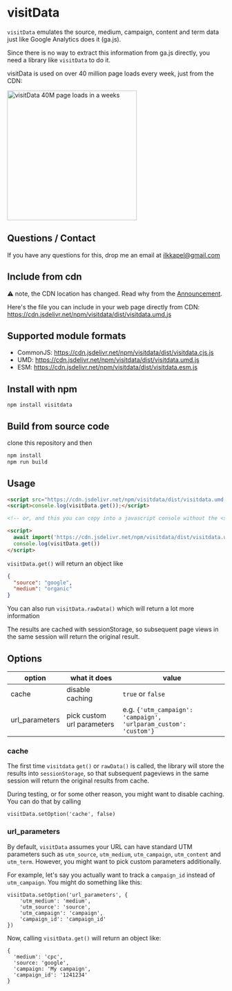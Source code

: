 # visitData

`visitData` emulates the source, medium, campaign, content and term data just like Google Analytics does it (ga.js).

Since there is no way to extract this information from ga.js directly, you need a library like `visitData` to do it.

visitData is used on over 40 million page loads every week, just from the CDN:

<img src="images/visitdata_pageloads.png" alt="visitData 40M page loads in a weeks" height="300">


## Questions / Contact

If you have any questions for this, drop me an email at [ilkkapel@gmail.com](mailto:ilkkapel@gmail.com)

## Include from cdn
:warning: note, the CDN location has changed. Read why from the [Announcement](https://github.com/ilkkapeltola/visitdata/discussions/3).

Here's the file you can include in your web page directly from CDN:
https://cdn.jsdelivr.net/npm/visitdata/dist/visitdata.umd.js

## Supported module formats

- CommonJS: https://cdn.jsdelivr.net/npm/visitdata/dist/visitdata.cjs.js
- UMD: https://cdn.jsdelivr.net/npm/visitdata/dist/visitdata.umd.js
- ESM: https://cdn.jsdelivr.net/npm/visitdata/dist/visitdata.esm.js

## Install with npm

```
npm install visitdata
```

## Build from source code

clone this repository and then

```sh
npm install
npm run build
```

## Usage

```html
<script src="https://cdn.jsdelivr.net/npm/visitdata/dist/visitdata.umd.js"></script>
<script>console.log(visitData.get());</script>

<!-- or, and this you can copy into a javascript console without the <script> tag too for testing -->

<script>
  await import('https://cdn.jsdelivr.net/npm/visitdata/dist/visitdata.umd.js')
  console.log(visitData.get())
</script>

```

`visitData.get()` will return an object like
```json
{
  "source": "google",
  "medium": "organic"
}
```

You can also run `visitData.rawData()` which will return a lot more information

The results are cached with sessionStorage, so subsequent page views in the same session will return the original result.

## Options

| option | what it does | value |
| -- | -- | -- |
| cache | disable caching | `true` or `false` |
| url_parameters | pick custom url parameters | e.g. ```{'utm_campaign': 'campaign', 'urlparam_custom': 'custom'}``` |

### cache
The first time `visitdata` `get()` or `rawData()` is called, the library will store the results into `sessionStorage`, so that subsequent pageviews in the same session will return the original results from cache.

During testing, or for some other reason, you might want to disable caching. You can do that by calling
```
visitData.setOption('cache', false)
```

### url_parameters

By default, `visitData` assumes your URL can have standard UTM parameters such as `utm_source`, `utm_medium`, `utm_campaign`, `utm_content` and `utm_term`. However, you might want to pick custom parameters additionally.

For example, let's say you actually want to track a `campaign_id` instead of `utm_campaign`. You might do something like this: 

```
visitData.setOption('url_parameters', {
    'utm_medium': 'medium',
    'utm_source': 'source',
    'utm_campaign': 'campaign',
    'campaign_id': 'campaign_id'
})
```

Now, calling `visitData.get()` will return an object like:

```
{
  'medium': 'cpc',
  'source: 'google',
  'campaign: 'My campaign',
  'campaign_id': '1241234'
}
```